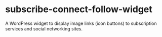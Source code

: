 # subscribe-connect-follow-widget
A WordPress widget to display image links (icon buttons) to subscription services and social networking sites.
